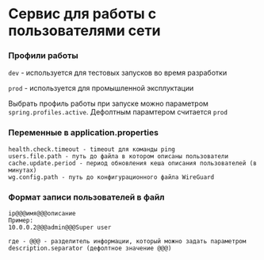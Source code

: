 # Сервис для работы с пользователями сети

### Профили работы
`dev` - используется для тестовых запусков во время разработки

`prod` - используется для промышленной эксплуктации

Выбрать профиль работы при запуске можно параметром `spring.profiles.active`. Дефолтным парамтером считается `prod`

### Переменные в application.properties

```
health.check.timeout - timeout для команды ping
users.file.path - путь до файла в котором описаны пользователи
cache.update.period - период обновления кеша описания пользователей (в минутах)
wg.config.path - путь до конфигурационного файла WireGuard
```

### Формат записи пользователей в файл 

```
ip@@@имя@@@описание
Пример:
10.0.0.2@@@admin@@@Super user

где - @@@ - разделитель информации, который можно задать параметром 
description.separator (дефолтное значение @@@)
```

